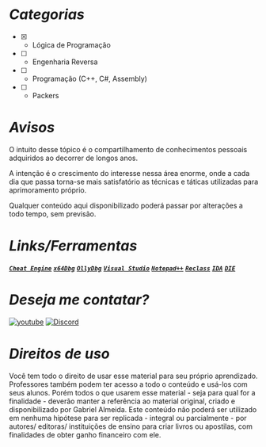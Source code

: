 # **_Categorias_**
- [X] - Lógica de Programação
- [ ] - Engenharia Reversa
- [ ] - Programação (C++, C#, Assembly)
- [ ] - Packers

# **_Avisos_**

O intuito desse tópico é o compartilhamento de conhecimentos pessoais adquiridos ao decorrer de longos anos. 

A intenção é o crescimento do interesse nessa área enorme, onde a cada dia que passa torna-se mais satisfatório as técnicas e táticas utilizadas para aprimoramento próprio.

Qualquer conteúdo aqui disponibilizado poderá passar por alterações a todo tempo, sem previsão.

# **_Links/Ferramentas_**
[**_`Cheat Engine`_**](https://www.cheatengine.org) [**_`x64Dbg`_**](https://x64dbg.com/) [**_`OllyDbg`_**](https://www.ollydbg.de/) [**_`Visual Studio`_**](https://visualstudio.microsoft.com/pt-br/downloads/) [**_`Notepad++`_**](https://notepad-plus-plus.org/downloads/) [**_`Reclass`_**](https://github.com/ReClassNET/ReClass.NET) [**_`IDA`_**](https://hex-rays.com/ida-free/) [**_`DIE`_**](https://github.com/horsicq/Detect-It-Easy)

# **_Deseja me contatar?_**
[![youtube](https://cdn.discordapp.com/attachments/891308836810539071/891367819898388500/Screenshot_2.png)](https://www.youtube.com/channel/UCLBOGoH7qqVV3F-LkMnMBDw/featured)   [![Discord](https://cdn.discordapp.com/attachments/891308836810539071/891368758315188294/Screenshot_3.png)](https://discord.gg/MdKPKrHFQG)

# **_Direitos de uso_**
Você tem todo o direito de usar esse material para seu próprio aprendizado. Professores também podem ter acesso a todo o conteúdo e usá-los com seus alunos. Porém todos o que usarem esse material - seja para qual for a finalidade - deverão manter a referência ao material original, criado e disponibilizado por Gabriel Almeida. Este conteúdo não poderá ser utilizado em nenhuma hipótese para ser replicada - integral ou parcialmente - por autores/ editoras/ instituições de ensino para criar livros ou apostilas, com finalidades de obter ganho financeiro com ele.
